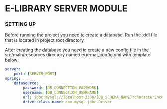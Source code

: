 # E-LIBRARY SERVER MODULE

### SETTING UP
Before running the project you need to create a database. Run the .ddl file that is located in project root directory.

After creating the database you need to create a new config file in the src/main/resources directory named
external_config.yml with template below:

```yaml
server:
    port: [SERVER_PORT]
spring:
    datasource:
        password: [DB_CONNECTION_PASSWORD]
        username: [DB_CONNECTION_USERNAME]
        url: jdbc:mysql://localhost:3306/[DB_SCHEMA_NAME]?characterEncoding=utf8&&useSSL=false
        driver-class-name: com.mysql.jdbc.Driver

